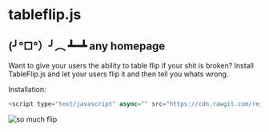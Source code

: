 # tableflip.js

## (╯°□°）╯︵ ┻━┻ any homepage

Want to give your users the ability to table flip if your shit is broken?
Install TableFlip.js and let your users flip it and then tell you whats wrong.

Installation:

```javascript
<script type="text/javascript" async="" src="https://cdn.rawgit.com/reimertz/tableflip.js/master/dist/tableflip.min.js"></script>
```

![](https://rawgit.com/reimertz/tableflip.js/master/common/tableflip.gif "so much flip")
